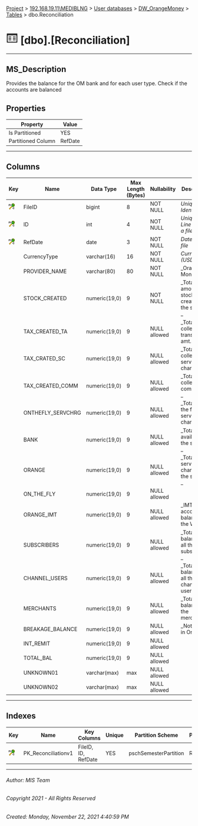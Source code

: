 #### 

[Project](../../../../index.md) > [192.168.19.11\\MEDIBLNG](../../../index.md) > [User databases](../../index.md) > [DW_OrangeMoney](../index.md) > [Tables](Tables.md) > dbo.Reconciliation

# ![Tables](../../../../Images/Table32.png) [dbo].[Reconciliation]

---

## <a name="#description"></a>MS_Description

Provides the balance for the OM bank and for each user type. Check if the accounts are balanced

## <a name="#properties"></a>Properties

| Property | Value |
|---|---|
| Is Partitioned | YES |
| Partitioned Column | RefDate |


---

## <a name="#columns"></a>Columns

| Key | Name | Data Type | Max Length (Bytes) | Nullability | Description |
|---|---|---|---|---|---|
| [![Cluster Primary Key PK_Reconciliationv1: *](../../../../Images/pkcluster.png)](#indexes) | FileID | bigint | 8 | NOT NULL | _Unique File Identifier_ |
| [![Cluster Primary Key PK_Reconciliationv1: *](../../../../Images/pkcluster.png)](#indexes) | ID | int | 4 | NOT NULL | _Unique Data Line within a file_ |
| [![Cluster Primary Key PK_Reconciliationv1: *](../../../../Images/pkcluster.png)](#indexes) | RefDate | date | 3 | NOT NULL | _Date of the file_ |
|  | CurrencyType | varchar(16) | 16 | NOT NULL | _Currency (USD/LRD)_ |
|  | PROVIDER_NAME | varchar(80) | 80 | NOT NULL | _Orange Money. _ |
|  | STOCK_CREATED | numeric(19,0) | 9 | NOT NULL | _Total amount of stock created in the system. _ |
|  | TAX_CREATED_TA | numeric(19,0) | 9 | NULL allowed | _Total Tax collected on transaction amt. _ |
|  | TAX_CRATED_SC | numeric(19,0) | 9 | NULL allowed | _Total Tax collected on service charge. _ |
|  | TAX_CREATED_COMM | numeric(19,0) | 9 | NULL allowed | _Total Tax collected on commission. _ |
|  | ONTHEFLY_SERVCHRG | numeric(19,0) | 9 | NULL allowed | _Total on the fly service charge. _ |
|  | BANK | numeric(19,0) | 9 | NULL allowed | _Total stock available in the system. _ |
|  | ORANGE | numeric(19,0) | 9 | NULL allowed | _Total service charge in the system. _ |
|  | ON_THE_FLY | numeric(19,0) | 9 | NULL allowed |  |
|  | ORANGE_IMT | numeric(19,0) | 9 | NULL allowed | _IMT account balance for the WU. _ |
|  | SUBSCRIBERS | numeric(19,0) | 9 | NULL allowed | _Total balance of all the subscriber. _ |
|  | CHANNEL_USERS | numeric(19,0) | 9 | NULL allowed | _Total balance of all the channel users. _ |
|  | MERCHANTS | numeric(19,0) | 9 | NULL allowed | _Total balance of the merchant. _ |
|  | BREAKAGE_BALANCE | numeric(19,0) | 9 | NULL allowed | _Not Used in Orange. _ |
|  | INT_REMIT | numeric(19,0) | 9 | NULL allowed |  |
|  | TOTAL_BAL | numeric(19,0) | 9 | NULL allowed |  |
|  | UNKNOWN01 | varchar(max) | max | NULL allowed |  |
|  | UNKNOWN02 | varchar(max) | max | NULL allowed |  |


---

## <a name="#indexes"></a>Indexes

| Key | Name | Key Columns | Unique | Partition Scheme | Partitioned |
|---|---|---|---|---|---|
| [![Cluster Primary Key PK_Reconciliationv1: *](../../../../Images/pkcluster.png)](#indexes) | PK_Reconciliationv1 | FileID, ID, RefDate | YES | pschSemesterPartition | RefDate |


---

###### Author:  MIS Team

###### Copyright 2021 - All Rights Reserved

###### Created: Monday, November 22, 2021 4:40:59 PM

